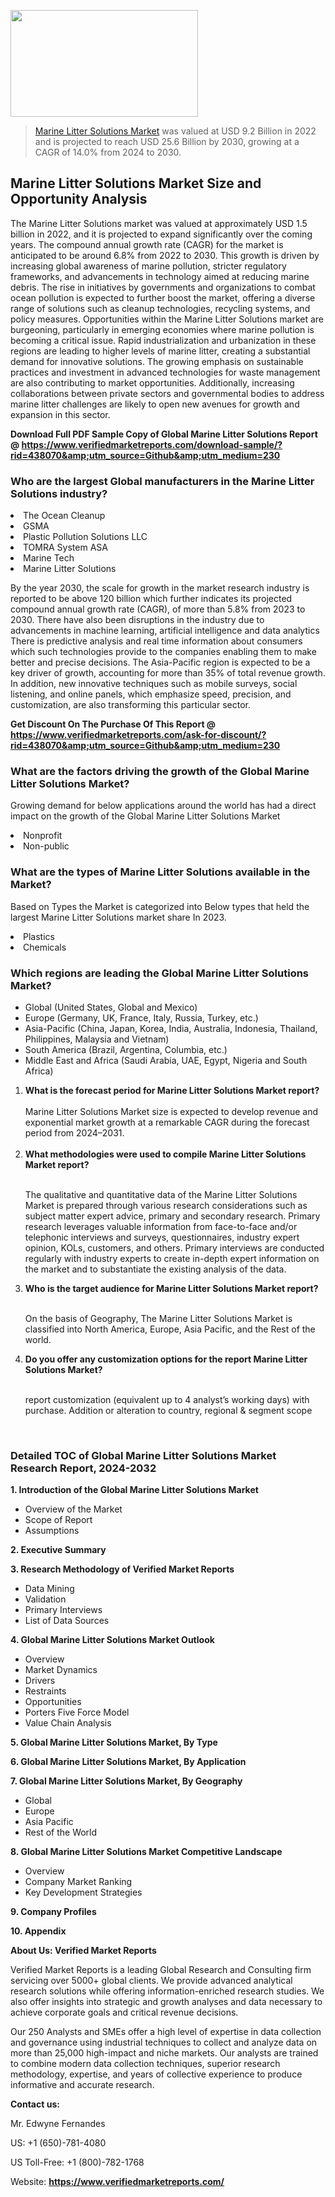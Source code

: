 <img src="https://ffe5etoiles.com/wp-content/uploads/2024/12/MST1-300x171.png" alt="" width="300" height="171" class="alignnone size-medium wp-image-20088" /><blockquote><p><p><a href="https://www.verifiedmarketreports.com/download-sample/?rid=438070&utm_source=Github&utm_medium=230" target="_blank">Marine Litter Solutions Market</a> was valued at USD 9.2 Billion in 2022 and is projected to reach USD 25.6 Billion by 2030, growing at a CAGR of 14.0% from 2024 to 2030.</p></blockquote><p><h2>Marine Litter Solutions Market Size and Opportunity Analysis</h2> The Marine Litter Solutions market was valued at approximately USD 1.5 billion in 2022, and it is projected to expand significantly over the coming years. The compound annual growth rate (CAGR) for the market is anticipated to be around 6.8% from 2022 to 2030. This growth is driven by increasing global awareness of marine pollution, stricter regulatory frameworks, and advancements in technology aimed at reducing marine debris. The rise in initiatives by governments and organizations to combat ocean pollution is expected to further boost the market, offering a diverse range of solutions such as cleanup technologies, recycling systems, and policy measures. Opportunities within the Marine Litter Solutions market are burgeoning, particularly in emerging economies where marine pollution is becoming a critical issue. Rapid industrialization and urbanization in these regions are leading to higher levels of marine litter, creating a substantial demand for innovative solutions. The growing emphasis on sustainable practices and investment in advanced technologies for waste management are also contributing to market opportunities. Additionally, increasing collaborations between private sectors and governmental bodies to address marine litter challenges are likely to open new avenues for growth and expansion in this sector. </p><p class=""><strong>Download Full PDF Sample Copy of Global Marine Litter Solutions Report @ <a href="https://www.verifiedmarketreports.com/download-sample/?rid=438070&amp;utm_source=Github&amp;utm_medium=230" target="_blank">https://www.verifiedmarketreports.com/download-sample/?rid=438070&amp;utm_source=Github&amp;utm_medium=230</a></strong></p><h3 id="" class="">Who are the largest Global manufacturers in the Marine Litter Solutions industry?</h3><p><li>The Ocean Cleanup</li><li> GSMA</li><li> Plastic Pollution Solutions LLC</li><li> TOMRA System ASA</li><li> Marine Tech</li><li> Marine Litter Solutions</li></p><div class=""><div class="" dir="" data-message-author-role="" data-message-id="" data-message-model-slug=""><div class=""><div class=""><div class=""><div class="" dir="" data-message-author-role="" data-message-id="" data-message-model-slug=""><div class=""><div class=""><p>By the year 2030, the scale for growth in the market research industry is reported to be above 120 billion which further indicates its projected compound annual growth rate (CAGR), of more than 5.8% from 2023 to 2030. There have also been disruptions in the industry due to advancements in machine learning, artificial intelligence and data analytics There is predictive analysis and real time information about consumers which such technologies provide to the companies enabling them to make better and precise decisions. The Asia-Pacific region is expected to be a key driver of growth, accounting for more than 35% of total revenue growth. In addition, new innovative techniques such as mobile surveys, social listening, and online panels, which emphasize speed, precision, and customization, are also transforming this particular sector.</p><p><strong>Get Discount On The Purchase Of This Report @&nbsp; <a href="https://www.verifiedmarketreports.com/ask-for-discount/?rid=438070&amp;utm_source=Github&amp;utm_medium=230" target="_blank">https://www.verifiedmarketreports.com/ask-for-discount/?rid=438070&amp;utm_source=Github&amp;utm_medium=230</a></strong></p></div></div></div></div></div></div></div></div><h3 id="" class="">What are the factors driving the growth of the Global Marine Litter Solutions Market?</h3><p id="" class="">Growing demand for below applications around the world has had a direct impact on the growth of the Global Marine Litter Solutions Market</p><p id="" class=""><li>Nonprofit</li><li> Non-public</li></p><h3 id="" class="">What are the types of Marine Litter Solutions available in the Market?</h3><p id="" class="">Based on Types the Market is categorized into Below types that held the largest Marine Litter Solutions market share In 2023.</p><p id="" class=""><li>Plastics</li><li> Chemicals</li></p><h3 id="" class="">Which regions are leading the Global Marine Litter Solutions Market?</h3><ul><li>Global (United States, Global and Mexico)</li><li>Europe (Germany, UK, France, Italy, Russia, Turkey, etc.)</li><li>Asia-Pacific (China, Japan, Korea, India, Australia, Indonesia, Thailand, Philippines, Malaysia and Vietnam)</li><li>South America (Brazil, Argentina, Columbia, etc.)</li><li>Middle East and Africa (Saudi Arabia, UAE, Egypt, Nigeria and South Africa)</li></ul><p><ol><li><strong>What is the forecast period for Marine Litter Solutions Market report?<br /></strong><br /><span data-sheets-root="1" data-sheets-value="{&quot;1&quot;:2,&quot;2&quot;:&quot;XXXX size is expected to develop revenue and exponential market growth at a remarkable CAGR during the forecast period from 2024&ndash;2030.&quot;}" data-sheets-userformat="{&quot;2&quot;:12674,&quot;4&quot;:{&quot;1&quot;:2,&quot;2&quot;:16776960},&quot;10&quot;:2,&quot;11&quot;:0,&quot;15&quot;:&quot;Arial&quot;,&quot;16&quot;:12}">Marine Litter Solutions Market size is expected to develop revenue and exponential market growth at a remarkable CAGR during the forecast period from 2024&ndash;2031.</span><br /><br /></li><li><strong>What methodologies were used to compile Marine Litter Solutions Market report?<br /><br /></strong><p>The qualitative and quantitative data of the&nbsp;Marine Litter Solutions Market is prepared through various research considerations such as subject matter expert advice, primary and secondary research. Primary research leverages valuable information from face-to-face and/or telephonic interviews and surveys, questionnaires, industry expert opinion, KOLs, customers, and others. Primary interviews are conducted regularly with industry experts to create in-depth expert information on the market and to substantiate the existing analysis of the data.&nbsp;</p></li><li><strong>Who is the target audience for Marine Litter Solutions Market report?<br /><br /></strong><p>On the basis of Geography, The&nbsp;Marine Litter Solutions Market is classified into North America, Europe, Asia Pacific, and the Rest of the world.</p></li><li><strong>Do you offer any customization options for the report Marine Litter Solutions Market?<br /><br /></strong><p>report customization (equivalent up to 4 analyst&rsquo;s working days) with purchase. Addition or alteration to country, regional &amp; segment scope</p><p>&nbsp;</p></li></ol></p><h3 id="" class="">Detailed TOC of Global Marine Litter Solutions Market Research Report, 2024-2032</h3><p id="" class=""><strong>1. Introduction of the Global Marine Litter Solutions Market</strong></p><ul><li>Overview of the Market</li><li>Scope of Report</li><li>Assumptions</li></ul><p id="" class=""><strong>2. Executive Summary</strong></p><p id="" class=""><strong>3. Research Methodology of&nbsp;Verified Market Reports</strong></p><ul><li>Data Mining</li><li>Validation</li><li>Primary Interviews</li><li>List of Data Sources</li></ul><p id="" class=""><strong>4. Global Marine Litter Solutions Market Outlook</strong></p><ul><li>Overview</li><li>Market Dynamics</li><li>Drivers</li><li>Restraints</li><li>Opportunities</li><li>Porters Five Force Model</li><li>Value Chain Analysis</li></ul><p id="" class=""><strong>5. Global Marine Litter Solutions Market, By&nbsp;Type</strong></p><p id="" class=""><strong>6. Global Marine Litter Solutions Market, By Application</strong></p><p id="" class=""><strong>7. Global Marine Litter Solutions Market, By Geography</strong></p><ul><li>Global</li><li>Europe</li><li>Asia Pacific</li><li>Rest of the World</li></ul><p id="" class=""><strong>8. Global Marine Litter Solutions Market Competitive Landscape</strong></p><ul><li>Overview</li><li>Company Market Ranking</li><li>Key Development Strategies</li></ul><p id="" class=""><strong>9. Company Profiles</strong></p><p id="" class=""><strong>10. Appendix</strong></p><p id="" class=""><strong>About Us: Verified Market Reports</strong></p><p id="" class="">Verified Market Reports is a leading Global Research and Consulting firm servicing over 5000+ global clients. We provide advanced analytical research solutions while offering information-enriched research studies. We also offer insights into strategic and growth analyses and data necessary to achieve corporate goals and critical revenue decisions.</p><p id="" class="">Our 250 Analysts and SMEs offer a high level of expertise in data collection and governance using industrial techniques to collect and analyze data on more than 25,000 high-impact and niche markets. Our analysts are trained to combine modern data collection techniques, superior research methodology, expertise, and years of collective experience to produce informative and accurate research.</p><p id="" class=""><strong>Contact us:</strong></p><p id="" class="">Mr. Edwyne Fernandes</p><p id="" class="">US: +1 (650)-781-4080</p><p id="" class="">US Toll-Free: +1 (800)-782-1768</p><p id="" class="">Website: <a target="" data-test-app-aware-link=""><strong>https://www.verifiedmarketreports.com/</strong></a></p>

